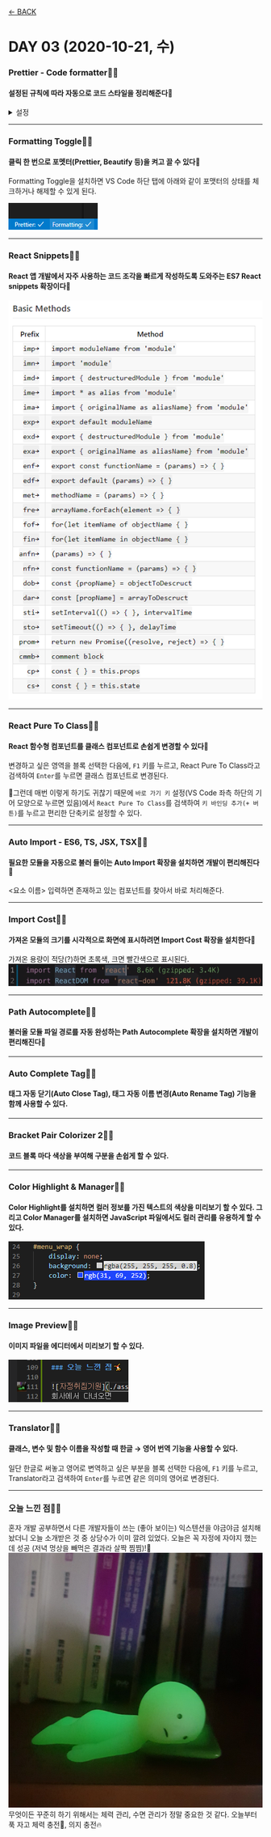[← BACK](./README.md)

# DAY 03 (2020-10-21, 수)

### Prettier - Code formatter🤸‍♀️

#### 설정된 규칙에 따라 자동으로 코드 스타일을 정리해준다🔧

<details start>
<summary>설정</summary>

1. **Settings**패널(Windows에서는 `ctrl` + `,`)을 열어 'format javascript' 검색 후 사용하지 않도록 설정(체크 해제)

2. 'format on save' 검색 후 사용하도록 설정(체크)

3. 'prettier' 검색 후 사용할 Prettier 규칙을 설정(체크 또는 해제)

![Prettier - Code formatter 설정](./assets/week01_wed01.gif "Prettier - Code formatter 설정")

[Prettier Playground](https://prettier.io/playground/) 서비스로 실시간 규칙 적용 확인 가능👇

![Prettier Playground](./assets/week01_wed02.png "Prettier Playground")

</details>

---

### Formatting Toggle🤸‍♀️

#### 클릭 한 번으로 포멧터(Prettier, Beautify 등)을 켜고 끌 수 있다🔧

Formatting Toggle을 설치하면 VS Code 하단 탭에 아래와 같이 포맷터의 상태를 체크하거나 해제할 수 있게 된다.

![Formatting Toggle](./assets/week01_wed03.png "Formatting Toggle")

---

### React Snippets🤸‍♀️

#### React 앱 개발에서 자주 사용하는 코드 조각을 빠르게 작성하도록 도와주는 ES7 React snippets 확장이다🔧

![Basic Methods](./assets/week01_wed04.png "Basic Methods")

---

### React Pure To Class🤸‍♀️

#### React 함수형 컴포넌트를 클래스 컴포넌트로 손쉽게 변경할 수 있다🔧

변경하고 싶은 영역을 블록 선택한 다음에, `F1` 키를 누르고, React Pure To Class라고 검색하여 `Enter`를 누르면 클래스 컴포넌트로 변경된다.

🤔그런데 매번 이렇게 하기도 귀찮기 때문에 `바로 가기 키` 설정(VS Code 좌측 하단의 기어 모양으로 누르면 있음)에서 `React Pure To Class`를 검색하여 `키 바인딩 추가(+ 버튼)`를 누르고 편리한 단축키로 설정할 수 있다.

---

### Auto Import - ES6, TS, JSX, TSX🤸‍♀️

#### 필요한 모듈을 자동으로 불러 들이는 Auto Import 확장을 설치하면 개발이 편리해진다🔧

<요소 이름> 입력하면 존재하고 있는 컴포넌트를 찾아서 바로 처리해준다.

---

### Import Cost🤸‍♀️

#### 가져온 모듈의 크기를 시각적으로 화면에 표시하려면 Import Cost 확장을 설치한다🔧

가져온 용량이 적당(?)하면 초록색, 크면 빨간색으로 표시된다.  
![import cost](./assets/week01_wed05.png "import cost")

---

### Path Autocomplete🤸‍♀️

#### 불러올 모듈 파일 경로를 자동 완성하는 Path Autocomplete 확장을 설치하면 개발이 편리해진다🔧

---

### Auto Complete Tag🤸‍♀️

#### 태그 자동 닫기(Auto Close Tag), 태그 자동 이름 변경(Auto Rename Tag) 기능을 함께 사용할 수 있다.

---

### Bracket Pair Colorizer 2🤸‍♀️

#### 코드 블록 마다 색상을 부여해 구분을 손쉽게 할 수 있다.

---

### Color Highlight & Manager🤸‍♀️

#### Color Highlight를 설치하면 컬러 정보를 가진 텍스트의 색상을 미리보기 할 수 있다. 그리고 Color Manager를 설치하면 JavaScript 파일에서도 컬러 관리를 유용하게 할 수 있다.

![Color Highlight & Manager](./assets/week01_wed08.png "Color Highlight & Manager")

---

### Image Preview🤸‍♀️

#### 이미지 파일을 에디터에서 미리보기 할 수 있다.

![image preview](./assets/week01_wed07.png "image preview")

---

### Translator🤸‍♀️

#### 클래스, 변수 및 함수 이름을 작성할 때 한글 → 영어 번역 기능을 사용할 수 있다.

일단 한글로 써놓고 영어로 변역하고 싶은 부분을 블록 선택한 다음에, `F1` 키를 누르고, Translator라고 검색하여 `Enter`를 누르면 같은 의미의 영어로 변경된다.

---

### 오늘 느낀 점🤸‍♀️

혼자 개발 공부하면서 다른 개발자들이 쓰는 (좋아 보이는) 익스텐션을 야금야금 설치해놨더니 오늘 소개받은 것 중 상당수가 이미 깔려 있었다. 오늘은 꼭 자정에 자야지 했는데 성공 (저녁 멍상을 빼먹은 결과라 살짝 찜찜)!🤶  
![자정취침기원](./assets/week01_wed06.jpg "자정취침기원")  
무엇이든 꾸준히 하기 위해서는 체력 관리, 수면 관리가 정말 중요한 것 같다. 오늘부터 푹 자고 체력 충전💪, 의지 충전🔥
